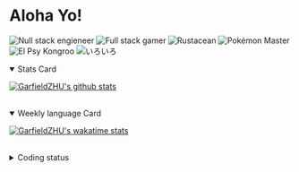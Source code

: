 # Aloha Yo!

![Null stack engieneer](https://img.shields.io/badge/-Null_stack_engineer-a890f0)
![Full stack gamer](https://img.shields.io/badge/-Full_stack_gamer-78c850)
![Rustacean](https://img.shields.io/badge/-Rustacean-f74c00)
![Pokémon Master](https://img.shields.io/badge/-Pokémon_Master-f8d030)
![El Psy Kongroo](https://img.shields.io/badge/-El_Psy_Kongroo-6890f0)
![いろいろ](https://img.shields.io/badge/-いろいろ-f85888)


<details open>
<summary>Stats Card</summary>
 
[![GarfieldZHU's github stats](https://github-readme-stats.vercel.app/api?username=GarfieldZHU&show_icons=true&theme=tokyonight)](https://github.com/anuraghazra/github-readme-stats)
 
</details>

<br/>

<details open>
<summary>Weekly language Card</summary>
 
[![GarfieldZHU's wakatime stats](https://github-readme-stats.vercel.app/api/wakatime?username=AlohaYo&theme=nightowl&layout=compact)](https://github.com/GarfieldZHU/GarfieldZHU)


<br/>

</details>

<details>

<summary>Coding status</summary>

<br/>

<!--START_SECTION:waka-->
**🐱 My Github Data** 

> 🏆 366 Contributions in the Year 2021
 > 
> 📦 485.0 kB Used in Github's Storage 
 > 
> 🚫 Not Opted to Hire
 > 
> 📜 60 Public Repositories 
 > 
> 🔑 33 Private Repositories  
 > 
**I'm a Night 🦉** 

```text
🌞 Morning    65 commits     ██░░░░░░░░░░░░░░░░░░░░░░░   10.17% 
🌆 Daytime    172 commits    ██████░░░░░░░░░░░░░░░░░░░   26.92% 
🌃 Evening    277 commits    ██████████░░░░░░░░░░░░░░░   43.35% 
🌙 Night      125 commits    █████░░░░░░░░░░░░░░░░░░░░   19.56%

```


📊 **This Week I Spent My Time On** 

```text
💬 Programming Languages: 
TypeScript               17 hrs 1 min        ██████████████████████░░░   89.09% 
JSON                     57 mins             █░░░░░░░░░░░░░░░░░░░░░░░░   5.05% 
JavaScript               29 mins             ░░░░░░░░░░░░░░░░░░░░░░░░░   2.59% 
Other                    18 mins             ░░░░░░░░░░░░░░░░░░░░░░░░░   1.57% 
Java                     17 mins             ░░░░░░░░░░░░░░░░░░░░░░░░░   1.51%

🔥 Editors: 
VS Code                  18 hrs 49 mins      ████████████████████████░   98.49% 
IntelliJ                 17 mins             ░░░░░░░░░░░░░░░░░░░░░░░░░   1.51%

💻 Operating System: 
Mac                      18 hrs 49 mins      ████████████████████████░   98.49% 
Windows                  17 mins             ░░░░░░░░░░░░░░░░░░░░░░░░░   1.51%

```


 Last Updated on 22/06/2021
<!--END_SECTION:waka-->

</details>
